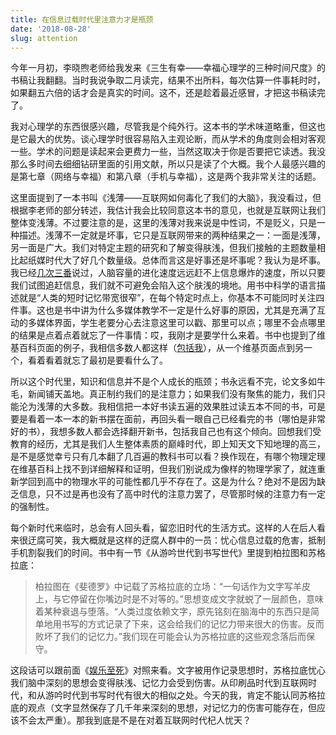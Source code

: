 ```yaml
---
title: 在信息过载时代里注意力才是瓶颈
date: '2018-08-28'
slug: attention
---
```


今年一月初，李晓煦老师给我发来《三生有幸——幸福心理学的三种时间尺度》的书稿让我翻翻。当时我说争取二月读完，结果不出所料，每次估算一件事耗时时，如果翻五六倍的话才会是真实的时间。这不，还是趁着最近感冒，才把这书稿读完了。

我对心理学的东西很感兴趣，尽管我是个纯外行。这本书的学术味道略重，但这也是它最大的优势。谈心理学时很容易陷入主观论断，而从学术的角度则会相对客观一些。学术的问题是读起来会更费力一些，当然这取决于你是否要把它读透。我没那么多时间去细细钻研里面的引用文献，所以只是读了个大概。我个人最感兴趣的是第七章（网络与幸福）和第八章（手机与幸福），这是两个我非常关注的话题。

这里面提到了一本书叫《浅薄——互联网如何毒化了我们的大脑》，我没看过，但根据李老师的部分转述，我估计我会比较同意这本书的意见，也就是互联网让我们整体变浅薄。不过要注意的是，这里的浅薄对我来说是中性词，不是贬义，只是一种描述。浅薄不一定就是坏事，它只是互联网带来的两种结果之一：一面是浅薄，另一面是广大。我们对特定主题的研究和了解变得肤浅，但我们接触的主题数量相比起纸媒时代大了好几个数量级。总体而言这是好事还是坏事呢？我认为是坏事。我已经[几次三番](/cn/2018/01/derivatives/)说过，人脑容量的进化速度远远赶不上信息爆炸的速度，所以只要我们试图追赶信息，我们就不可避免会陷入这个肤浅的境地。用书中科学的语言描述就是“人类的短时记忆带宽很窄”，在每个特定时点上，你基本不可能同时关注四件事。这也是书中讲为什么多媒体教学不一定是什么好事的原因，尤其是充满了互动的多媒体界面，学生老要分心去注意这里可以戳、那里可以点；哪里不会点哪里的结果是点着点着就忘了一件事情：哎，我刚才是要学什么来着。书中也提到了维基百科页面的例子，我相信多数人都这样（[包括我](https://bookdown.org/yihui/rmarkdown/acknowledgments.html)），从一个维基页面点到另一个，看着看着就忘了最初是要看什么了。

所以这个时代里，知识和信息并不是个人成长的瓶颈；书永远看不完，论文多如牛毛，新闻铺天盖地。真正制约我们的是注意力；如果我们没有聚焦的能力，我们只能沦为浅薄的大多数。我相信把一本好书读五遍的效果胜过读五本不同的书，可是要是看着一本一本的新书摆在面前，再回头看一眼自己已经看完的书（哪怕是非常好的书），我想多数人都会选择翻开新书，包括我自己也有这个倾向。回想我们受教育的经历，尤其是我们人生整体素质的巅峰时代，即上知天文下知地理的高三，是不是感觉幸亏只有几本翻了几百遍的教科书可以看？换作现在，有哪个物理定理在维基百科上找不到详细解释和证明，但我们别说成为像样的物理学家了，就连重新学回到高中的物理水平的可能性都几乎不存在了。这是为什么？绝对不是因为缺乏信息，只不过是再也没有了高中时代的注意力罢了，尽管那时候的注意力有一定的强制性。

每个新时代来临时，总会有人回头看，留恋旧时代的生活方式。这样的人在后人看来很迂腐可笑，我大概就是这样的迂腐人群中的一员：忧心信息过载的危害，抵制手机割裂我们的时间。书中有一节《从游吟世代到书写世代》里提到柏拉图和苏格拉底：

> 柏拉图在《斐德罗》中记载了苏格拉底的立场：“一句话作为文字写羊皮上，与它停留在你嘴边时是不对等的。”思想变成文字就蜕了一层颜色，意味着某种衰退与堕落。“人类过度依赖文字，原先铭刻在脑海中的东西只是简单地用书写的方式记录了下来，这会给我们的记忆力带来很大的伤害。反而败坏了我们的记忆力。”我们现在可能会认为苏格拉底的这些观念落后而保守。

这段话可以跟前面《[娱乐至死](/cn/2018/04/amusing-ourselves-to-death/)》对照来看。文字被用作记录思想时，苏格拉底忧心我们脑中深刻的思想会变得肤浅、记忆力会受到伤害。从印刷品时代到互联网时代，和从游吟时代到书写时代有很大的相似之处。今天的我，肯定不能认同苏格拉底的观点（文字显然保存了几千年来深刻的思想，对记忆力的伤害可能存在，但应该不会太严重）。那我到底是不是在对着互联网时代杞人忧天？

